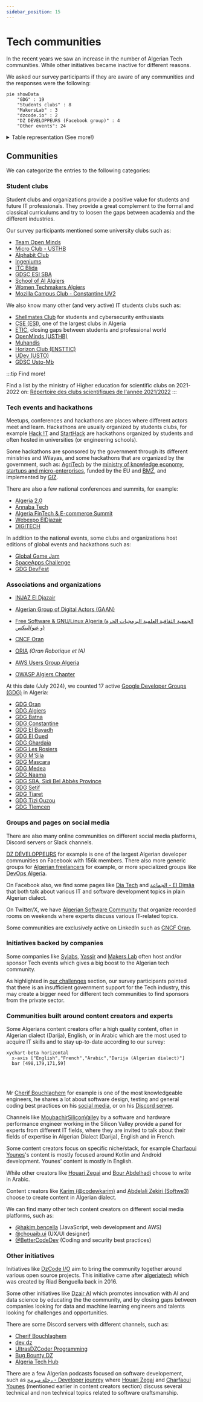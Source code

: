 ```yaml
---
sidebar_position: 15
---
```


# Tech communities

In the recent years we saw an increase in the number of Algerian Tech communities. While other initiatives became inactive for different reasons.

We asked our survey participants if they are aware of any communities and the responses were the following:

```mermaid
pie showData
    "GDG" : 19
    "Students clubs" : 8
    "MakersLab" : 3
    "dzcode.io" : 2
    "DZ DÉVELOPPEURS (Facebook group)" : 4
    "Other events": 24
```

<details>

<summary>Table representation (See more!)</summary>

| Communities                                    | Count |
| :--------------------------------------------- | :---: |
| Des rencontre Discord entre amis               |   1   |
| GDG                                            |   9   |
| Vooxed                                         |   1   |
| Dzair IA                                       |   1   |
| team open minds                                |   1   |
| DevFest (Google events)                        |   1   |
| StartHack                                      |   1   |
| Injaz                                          |   1   |
| Google Hackathon                               |   1   |
| Algerian Tech Makers                           |   1   |
| لقاءات المحددة من طرف الشركة مع الشركات الاخرى |   1   |
| Algeria Fintech & E-commerce Summit            |   1   |
| GDG Ghardaia                                   |   1   |
| membre at ITC club                             |   1   |
| Google Developer Group                         |   1   |
| GDG Events                                     |   1   |
| GDG Algiers                                    |   3   |
| MakersLab                                      |   3   |
| dzcode.io                                      |   2   |
| gomycode                                       |   1   |
| Micro club (USTHB)                             |   1   |
| Itchallenge                                    |   1   |
| Club IT community                              |   1   |
| School clubs                                   |   1   |
| Alphabit                                       |   1   |
| Ingeniums                                      |   1   |
| GDG SBA                                        |   1   |
| GDSC ESI SBA                                   |   1   |
| Scientific clubs like alphabit club            |   1   |
| Digital-Corner                                 |   1   |
| Annaba Tech days                               |   1   |
| GDG Tizi Ouzou                                 |   1   |
| Mainly facebook groups                         |   1   |
| DZ DÉVELOPPEURS (Facebook group)               |   4   |
| Women Tech makers Algiers                      |   1   |
| School Of AI Algiers                           |   1   |
| Hanooty                                        |   1   |
| meet up dev                                    |   1   |
| Zeontech                                       |   1   |
| IT for all                                     |   1   |
| Mozilla Campus Club                            |   1   |
| Icosium Culture (Kouba)                        |   1   |
| Micro Club                                     |   1   |
</details>

## Communities

We can categorize the entries to the following  categories:

### Student clubs

Student clubs and organizations provide a positive value for students and future IT professionals. They provide a great complement to the formal and classical curriculums and try to loosen the gaps between academia and the different industries.

Our survey participants mentioned some university clubs such as:

- [Team Open Minds](https://www.facebook.com/open.minds.oran)
- [Micro Club - USTHB](https://www.facebook.com/Micro.Club.USTHB)
- [Alphabit Club](https://www.facebook.com/profile.php?id=100089682379294)
- [Ingeniums](https://www.facebook.com/ingeniums)
- [ITC Blida](https://www.facebook.com/ITCBlida)
- [GDSC ESI SBA](https://gdsc.community.dev/esi-sba/)
- [School of AI Algiers](https://www.facebook.com/SchoolofAIAlgiers)
- [Women Techmakers Algiers](https://www.facebook.com/WomenTechmakersAlgiers)
- [Mozilla Campus Club - Constantine UV2](https://www.facebook.com/MCCUV2)

We also know many other (and very active) IT students clubs such as:

- [Shellmates Club](https://www.facebook.com/shellmates) for students and cybersecurity enthusiasts
- [CSE (ESI)](https://www.facebook.com/club.scientifique.esi/), one of the largest clubs in Algeria
- [ETIC](https://www.facebook.com/ETIC.Club), closing gaps between students and professional world
- [OpenMinds (USTHB)](https://www.facebook.com/openmindsclub)
- [Muhandis](https://www.facebook.com/muhandisclub)
- [Horizon Club (ENSTTIC)](https://www.facebook.com/HorizonClub.page)
- [UDev (USTO)](https://www.facebook.com/UDevCommunity)
- [GDSC Usto-Mb](https://www.facebook.com/GDSCUSTOMB)

:::tip Find more!

Find a list by the ministry of Higher education for scientific clubs on 2021-2022 on: [Répertoire des clubs scientifiques de l'année 2021/2022](https://www.mesrs.dz/wp-content/uploads/2022/04/Repertoire-des-clubs-scientifiques-de-lannee-2021-2022.pdf)
:::

### Tech events and hackathons

Meetups, conferences and hackathons are places where different actors meet and learn. Hackathons are usually organized by students clubs, for example [Hack !T](https://hackit2018.cse.club/) and [StartHack](https://www.facebook.com/StartHackDz) are hackathons organized by students and often hosted in universities (or engineering schools).

Some hackathons are sponsored by the government through its different ministries and Wilayas, and some hackathons that are organized by the government, such as: [AgriTech](https://agritech.dz/en) by the [ministry of knowledge economy, startups and micro-enterprises](https://www.startup.dz/), funded by the EU and [BMZ](https://www.bmz.de/en), and implemented by [GIZ](https://www.giz.de/en/html/index.html).

There are also a few national conferences and summits, for example:

- [Algeria 2.0 ](https://www.facebook.com/Algeria2.0)
- [Annaba Tech](https://www.facebook.com/annabatechcommunity)
- [Algeria FinTech & E-commerce Summit](https://www.facebook.com/algeriafintech)
- [Webexpo ElDjazair](https://webexpo-dz.com/)
- [DIGITECH](https://digitech-expo.com/)

In addition to the national events, some clubs and organizations host editions of global events and hackathons such as:

- [Global Game Jam](https://v3.globalgamejam.org/2019/jam-sites/global-game-jam-algeria-2019)
- [SpaceApps Challenge](https://www.spaceappschallenge.org/)
- [GDG DevFest](https://developers.google.com/community/devfest)

### Associations and organizations

- [INJAZ El Djazair](https://www.facebook.com/InjazElDjazair)
- [Algerian Group of Digital Actors (GAAN)](https://www.gaan.dz/)

- [Free Software & GNU/Linux Algeria (الجمعية الثقافية العلمية البرمجيات الحرة و غنو/لينكس)](https://www.facebook.com/fsgla)
- [CNCF Oran](https://community.cncf.io/oran/)
- [ORIA](https://www.facebook.com/ORIA.ORAN) *(Oran Robotique et IA)*

- [AWS Users Group Algeria](https://www.meetup.com/aws-algeria/)
- [OWASP Algiers Chapter](https://owasp.org/www-chapter-algiers/)

At this date (July 2024), we counted 17 active [Google Developer Groups (GDG)](https://gdg.community.dev/) in Algeria:

- [GDG Oran](https://gdg.community.dev/gdg-oran)
- [GDG Algiers](https://gdg.community.dev/gdg-algiers/)
- [GDG Batna](https://gdg.community.dev/gdg-batna/)
- [GDG Constantine](https://gdg.community.dev/gdg-constantine)
- [GDG El Bayadh](https://gdg.community.dev/gdg-elbayadh/)
- [GDG El Oued](https://gdg.community.dev/gdg-eloued)
- [GDG Ghardaia](https://gdg.community.dev/gdg-ghardaia)
- [GDG Les Rosiers](https://gdg.community.dev/gdg-les-rosiers)
- [GDG M'Sila](https://gdg.community.dev/gdg-msila)
- [GDG Mascara](https://gdg.community.dev/gdg-mascara)
- [GDG Medea](https://gdg.community.dev/gdg-medea)
- [GDG Naama](https://gdg.community.dev/gdg-naama)
- [GDG SBA, Sidi Bel Abbès Province](https://gdg.community.dev/gdg-sba)
- [GDG Setif](https://gdg.community.dev/gdg-setif)
- [GDG Tiaret](https://gdg.community.dev/gdg-tiaret)
- [GDG Tizi Ouzou](https://gdg.community.dev/gdg-tizi-ouzou)
- [GDG Tlemcen](https://gdg.community.dev/gdg-tlemcen)


### Groups and pages on social media

There are also many online communities on different social media platforms, Discord servers or Slack channels.

[DZ DÉVELOPPEURS](https://www.facebook.com/groups/328640490565078) for example is one of the largest Algerian developer communities on Facebook with 156k members. There also more generic groups for [Algerian freelancers](https://www.facebook.com/groups/algeriafreelancerscommunity) for example, or more specialized groups like [DevOps Algeria](https://www.facebook.com/groups/186104005354872).

On Facebook also, we find some pages like [Dia Tech](https://www.facebook.com/diaetech) and [الجماعة - El Djmâa](https://www.facebook.com/eldjmaa) that both talk about various IT and software development topics in plain Algerian dialect.

On Twitter/X, we have [Algerian Software Community](https://twitter.com/i/communities/1504035529507155971) that organize recorded rooms on weekends where experts discuss various IT-related topics.

Some communities are exclusively active on LinkedIn such as [CNCF Oran](https://www.linkedin.com/company/cncf-oran-community/).

### Initiatives backed by companies

Some companies like [Sylabs](https://www.facebook.com/SylabsDZ), [Yassir](https://yassir.com/) and [Makers Lab](https://makerslab.dz/) often host and/or sponsor Tech events which gives a big boost to the Algerian tech community.

As highlighted in [our challenges](/docs/insights/challenges) section, our survey participants pointed that there is an insufficient government support for the Tech industry, this may create a bigger need for different tech communities to find sponsors from the private sector.

### Communities built around content creators and experts

Some Algerians content creators offer a high quality content, often in Algerian dialect (Darija), English, or in Arabic which are the most used to acquire IT skills and to stay up-to-date according to our survey:

```mermaid
xychart-beta horizontal
  x-axis ["English","French","Arabic","Darija (Algerian dialect)"]
  bar [498,179,171,59]
```

<br/>
<br/>

Mr [Cherif Bouchlaghem](https://www.youtube.com/@MohamedCherifBOUCHELAGHEMdz23) for example is one of the most knowledgeable engineers, he shares a lot about software design, testing and general coding best practices on his [social media](https://twitter.com/Cherif_b), or on his [Discord server](https://discord.gg/6FqvER4c).

Channels like [MoubachirSiliconValley](https://www.youtube.com/@MoubachirSiliconValley) by a software and hardware performance engineer working in the Silicon Valley provide a panel for experts from different IT fields, where they are invited to talk about their fields of expertise in Algerian Dialect (Darija), English and in French.

Some content creators focus on specific niche/stack, for example [Charfaoui Younes](https://twitter.com/CharfaouiYounes)'s content is mostly focused around Kotlin and Android development. Younes' content is mostly in English.

While other creators like [Houari Zegai](https://twitter.com/HouariZegai) and [Bour Abdelhadi](https://www.facebook.com/mabdelhadib) choose to write in Arabic.

Content creators like [Karim (@codewkarim)](https://www.instagram.com/codewkarim/) and [Abdelali Zekiri (Softwe3)](https://www.youtube.com/@Zekiri.Abdelali) choose to create content in Algerian dialect.

We can find many other tech content creators on different social media platforms, such as:

- [@hakim.bencella](https://www.instagram.com/hakim.bencella/) (JavaScript, web development and AWS)
- [@chouaib.ui](https://www.instagram.com/chouaib.ui/) (UX/UI designer)
- [@BetterCodeDev](https://www.instagram.com/bettercodedev/) (Coding and security best practices)

### Other initiatives

Initiatives like [DzCode I/O](https://www.dzcode.io/) aim to bring the community together around various open source projects. This initiative came after [algeriatech](https://github.com/algeriatech) which was created by Riad Benguella back in 2016.

Some other initiatives like [Dzair AI](https://www.dzair.ai/) which promotes innovation with AI and data science by educating the the community, and by closing gaps between companies looking for data and machine learning engineers and talents looking for challenges and opportunities.

There are some Discord servers with different channels, such as:

- [Cherif Bouchlaghem](https://discord.gg/6FqvER4c)
- [dev dz](https://discord.gg/wazVzPn2C6)
- [UltrasDZCoder Programming](https://discord.gg/m29vTMhx6S)
- [Bug Bounty DZ](https://discord.gg/dF67vmB8)
- [Algeria Tech Hub](https://discord.gg/hufYhQDV)

There are a few Algerian podcasts focused on software developement, such as [رحلة مبرمج - Developer jounrey](https://www.facebook.com/devjourneypodcast) where [Houari Zegai](https://twitter.com/HouariZegai) and [Charfaoui Younes](https://twitter.com/CharfaouiYounes) (mentioned earlier in content creators section) discuss several technical and non technical topics related to software craftsmanship.
